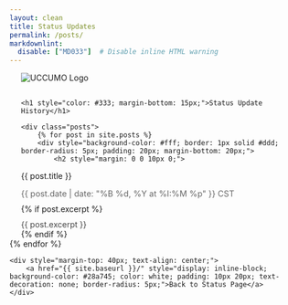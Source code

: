 ```yaml
---
layout: clean
title: Status Updates
permalink: /posts/
markdownlint:
  disable: ["MD033"]  # Disable inline HTML warning
---
```


<div style="max-width: 800px; margin: 0px auto; padding: 0 20px;">
    <img src="../media/image.png" alt="UCCUMO Logo" style="max-width: 200px; margin-bottom: 15px;">
    
    <h1 style="color: #333; margin-bottom: 15px;">Status Update History</h1>

    <div class="posts">
        {% for post in site.posts %}
        <div style="background-color: #fff; border: 1px solid #ddd; border-radius: 5px; padding: 20px; margin-bottom: 20px;">
            <h2 style="margin: 0 0 10px 0;">
  {{ post.title }}
            </h2>
            <div style="color: #666; font-size: 0.9rem; margin-bottom: 10px;">
                {{ post.date | date: "%B %d, %Y at %I:%M %p" }} CST
            </div>
            {% if post.excerpt %}
            <div style="color: #444; margin-top: 10px;">
                {{ post.excerpt }}
            </div>
            {% endif %}
        </div>
        {% endfor %}
    </div>

    <div style="margin-top: 40px; text-align: center;">
        <a href="{{ site.baseurl }}/" style="display: inline-block; background-color: #28a745; color: white; padding: 10px 20px; text-decoration: none; border-radius: 5px;">Back to Status Page</a>
    </div>
</div>
